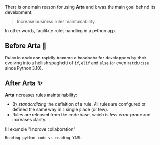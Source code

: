 There is one main reason for using **Arta** and it was the main goal behind its development: 

> Increase business rules maintainability.

In other words, facilitate rules handling in a python app.


## Before Arta :spaghetti:

Rules in code can rapidly become a headache for developpers by their evolving into a hellish spaghetti of `if`, `elif` and `else` (or even `match/case` since Python 3.10).

## After Arta :sparkles:

**Arta** increases rules maintainability:

* By *standardizing* the definition of a rule. All rules are configured or defined the same way in a single place (or few).
* Rules are released from the code base, which is *less error-prone* and increases clarity.

!!! example "Improve collaboration"

    Reading python code vs reading YAML.

